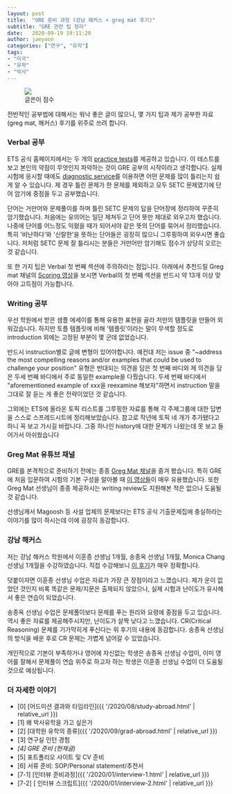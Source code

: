 ```yaml
---
layout: post
title:  "GRE 준비 과정 (강남 해커스 + greg mat 후기)"
subtitle: "GRE 관련 팁 정리"
date:   2020-09-19 19:11:20
author: jaeyoon
categories: ["연구", "유학"]
tags:
- "미국"
- "유학"
- "박사"
---
```




<figure><img data-action="zoom" src="{{ '/assets/img/200919/gre.png' | relative_url }}"><figcaption> 글쓴이 점수 </figcaption></figure>

전반적인 공부법에 대해서는 워낙 좋은 글이 많으니, 몇 가지 팁과 제가 공부한 자료 (greg mat, 해커스) 후기를 위주로 쓰려 합니다.

### Verbal 공부

ETS 공식 홈페이지에서는 두 개의 <a href="http://www.ets.org/gre/revised_general/prepare/powerprep/" target="_blank">practice tests</a>를 제공하고 있습니다. 이 테스트를 보고 본인의 약점이 무엇인지 파악하는 것이 GRE 공부의 시작이라고 생각합니다. 실제 시험에 응시할 때에도 <a href="https://www.ets.org/gre/revised_general/scores/services/diagnostic_service" target="_blank">diagnostic service</a>를 이용하면 어떤 문제를 많이 틀리는지 쉽게 알 수 있습니다. 제 경우 틀린 문제가 한 문제를 제외하고 모두 SETC 문제였기에 단어 암기에 중점을 두고 공부했습니다.

단어는 거만어와 문제풀이를 하며 틀린 SETC 문제의 답을 단어장에 정리하여 꾸준히 암기했습니다. 처음에는 유의어는 일단 제쳐두고 단어 뜻만 제대로 외우고자 했습니다. 나중에 단어를 어느정도 익혔을 때가 되어서야 같은 뜻의 단어를 묶어서 정리했습니다. 특히 '비난하다'와 '신랄한'을 뜻하는 단어들은 굉장히 많으니 그루핑하여 외우시면 좋습니다. 저처럼 SETC 문제 잘 틀리시는 분들은 거만어만 암기해도 점수가 상당히 오르는 것 같습니다.

또 한 가지 팁은 Verbal 첫 번째 섹션에 주의하라는 점입니다. 아래에서 추천드릴 Greg mat 채널의 <a href="https://www.youtube.com/channel/UCktwzce9ncy_K78l1KBZkYQ/videos" target="_blank">Scoring 영상</a>을 보시면 Verbal의 첫 번째 섹션을 반드시 약 13개 이상 맞아야 고득점이 가능합니다. 

### Writing 공부

우선 학원에서 받은 샘플 에세이를 통해 유용한 표현을 골라 저만의 템플릿을 만들어 외워갔습니다. 하지만 토플 템플릿에 비해 '템플릿'이라는 말이 무색할 정도로 introduction 외에는 고정된 부분이 몇 군데 없었습니다. 

반드시 instruction별로 글에 변형이 있어야합니다. 예컨대 저는 issue 중 "~address the most compelling reasons and/or examples that could be used to challenge your position" 유형은 반대되는 의견을 담은 첫 번째 바디와 제 의견을 담은 두세 번째 바디에서 주로 동일한 example을 다뤘습니다. 두세 번째 바디에서 "aforementioned example of xxx을 reexamine 해보자"하면서 instruction 말을 그대로 잘 듣는 게 좋은 전략이었던 것 같습니다.

그외에는 ETS에 올라온 토픽 리스트를 그루핑한 자료를 통해 각 주제그룹에 대한 답변을 스스로 스프레드시트에 정리해보았습니다. 참고로 작년에 토픽 네 개가 추가됐다고 하니 꼭 보고 가시길 바랍니다. 그중 하나인 history에 대한 문제가 나왔는데 못 보고 들어가서 아쉬웠습니다

### Greg Mat 유튜브 채널

GRE를 본격적으로 준비하기 전에는 종종 [Greg Mat 채널](https://www.youtube.com/channel/UCktwzce9ncy_K78l1KBZkYQ/videos)을 즐겨 봤습니다. 특히 GRE에 처음 입문하여 시험의 기본 구성을 알아볼 때 <a href="https://www.gregmat.com/learn-about-the-gre" target="_blank">이 영상들</a>이 매우 유용했습니다. 또한 Greg Mat 선생님이 종종 제공하시는 writing review도 지원해본 적은 없으나 도움될 것 같습니다. 

선생님께서 Magoosh 등 사설 업체의 문제보다는 ETS 공식 기출문제집에 충실하라는 이야기를 많이 하시는데 이에 굉장히 동감합니다. 

### 강남 해커스

저는 강남 해커스 학원에서 이훈종 선생님 1개월, 송종옥 선생님 1개월, Monica Chang 선생님 1개월을 수강하였습니다. 직접 수강해보니 [이 후기](https://jaewonchung.me/study/lectures/GRE-tips/#0-%EB%93%A4%EC%96%B4%EA%B0%80%EB%A9%B0)가 매우 정확합니다. 

덧붙이자면 이훈종 선생님 수업은 자료가 가장 큰 장점이라고 느꼈습니다. 제가 운이 없었던 것인지 비록 똑같은 문제/지문은 출제되지 않았으나, 실제 시험과 난이도가 유사해서 좋은 연습이 되었습니다. 

송종옥 선생님 수업은 문제풀이보다 문제를 푸는 원리와 요령에 중점을 두고 있습니다. 역시 좋은 자료를 제공해주시지만, 난이도가 살짝 낮다고 느꼈습니다. CR(Critical Reasoning) 문제를 기가막히게 푸신다는 위 후기의 내용에 동감합니다. 송종옥 선생님의 방식을 배운 후로 CR 문제는 가볍게 넘어갈 수 있었습니다.

개인적으로 기본이 부족하거나 영어에 자신없는 학생은 송종옥 선생님 수업이, 이미 영어를 잘해서 문제풀이 연습 위주로 하고자 하는 학생은 이훈종 선생님 수업이 더 도움될 것으로 예상됩니다.

### 더 자세한 이야기

- [0] [어드미션 결과와 타임라인]({{ '/2020/08/study-abroad.html' | relative_url }})
- [1] 왜 박사유학을 가고 싶은가
- [2] [대학원 유학의 종류]({{ '/2020/09/grad-abroad.html' | relative_url }})
- [3] 연구실 인턴 경험
- *[4] GRE 준비 (현재글)* 
- [5] 포트폴리오 사이트 및 CV 준비
- [6] 서류 준비: SOP/Personal statement/추천서
- [7-1] [인터뷰 준비과정]({{ '/2020/01/interview-1.html' | relative_url }})
- [7-2] [ 인터뷰 스크립트]({{ '/2020/01/interview-2.html' | relative_url }})